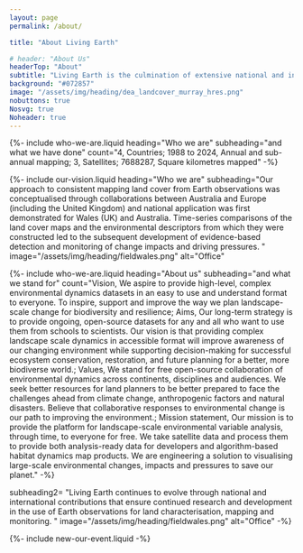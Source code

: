 ```yaml
---
layout: page
permalink: /about/

title: "About Living Earth"

# header: "About Us"
headerTop: "About"
subtitle: "Living Earth is the culmination of extensive national and international collaborations between universities, research organisations, governments, space agencies, businesses and the public.; Vision and Mission; Who we are; Meet our team; Contributing organisations; Further information"
background: "#072857"
image: "/assets/img/heading/dea_landcover_murray_hres.png"
nobuttons: true
Nosvg: true
Noheader: true
---
```


{%-
include who-we-are.liquid
heading="Who we are"
subheading="and what we have done"
count="4, Countries; 1988 to 2024, Annual and sub-annual mapping; 3, Satellites; 7688287, Square kilometres mapped"
-%}

{%-
include our-vision.liquid
heading="Who we are"
subheading="Our approach to consistent mapping land cover from Earth observations was conceptualised through collaborations between Australia and Europe (including the United Kingdom) and national application was first demonstrated for Wales (UK) and Australia. Time-series comparisons of the land cover maps and the environmental descriptors from which they were constructed led to the subsequent development of evidence-based detection and monitoring of change impacts and driving pressures. "
image="/assets/img/heading/fieldwales.png" alt="Office"

{%-
include who-we-are.liquid
heading="About us"
subheading="and what we stand for"
count="Vision, We aspire to provide high-level, complex environmental dynamics datasets in an easy to use and understand format to everyone. To inspire, support and improve the way we plan landscape-scale change for biodiversity and resilience; Aims, Our long-term strategy is to provide ongoing, open-source datasets for any and all who want to use them from schools to scientists. Our vision is that providing complex landscape scale dynamics in accessible format will improve awareness of our changing environment while supporting decision-making for successful ecosystem conservation, restoration, and future planning for a better, more biodiverse world.; Values, We stand for free open-source collaboration of environmental dynamics across continents, disciplines and audiences. We seek better resources for land planners to be better prepared to face the challenges ahead from climate change, anthropogenic factors and natural disasters. Believe that collaborative responses to environmental change is our path to improving the environment.; Mission statement, Our mission is to provide the platform for landscape-scale environmental variable analysis, through time, to everyone for free. We take satellite data and process them to provide both analysis-ready data for developers and algorithm-based habitat dynamics map products. We are engineering a solution to visualising large-scale environmental changes, impacts and pressures to save our planet."
-%}

subheading2= "Living Earth continues to evolve through national and international contributions that ensure continued research and development in the use of Earth observations for land characterisation, mapping and monitoring. "
image="/assets/img/heading/fieldwales.png" alt="Office"
-%}

{%-
include new-our-event.liquid
-%}



